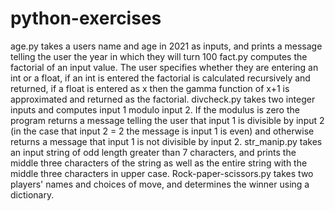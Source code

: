 # python-exercises
age.py takes a users name and age in 2021 as inputs, and prints a message telling the user the year in which they will turn 100
fact.py computes the factorial of an input value. The user specifies whether they are entering an int or a float, if an int is entered the factorial is calculated recursively and returned, if a float is entered as x then the gamma function of x+1 is approximated and returned as the factorial.
divcheck.py takes two integer inputs and computes input 1 modulo input 2. If the modulus is zero the program returns a message telling the user that input 1 is divisible by input 2 (in the case that input 2 = 2 the message is input 1 is even) and otherwise returns a message that input 1 is not divisible by input 2.
str_manip.py takes an input string of odd length greater than 7 characters, and prints the middle three characters of the string as well as the entire string with the middle three characters in upper case.
Rock-paper-scissors.py takes two players' names and choices of move, and determines the winner using a dictionary.
